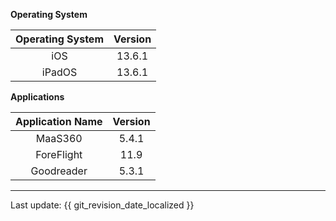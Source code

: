 **Operating System**

| Operating System | Version |
| :------------: | :-------------: |
| iOS | 13.6.1 |
| iPadOS | 13.6.1 |

**Applications**

| Application Name | Version |
| :------------: | :-------------: |
| MaaS360 | 5.4.1 |
| ForeFlight | 11.9 |
| Goodreader | 5.3.1 |
---

Last update: {{ git_revision_date_localized }}